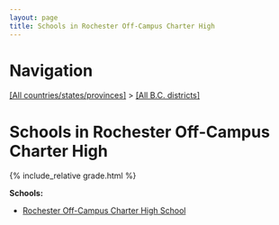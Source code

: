 ```yaml
---
layout: page
title: Schools in Rochester Off-Campus Charter High
---
```

# Navigation

[[All countries/states/provinces]](../..) > [[All B.C. districts]](..)

# Schools in Rochester Off-Campus Charter High

{% include_relative grade.html %}

**Schools:**

- [Rochester Off-Campus Charter High School](Rochester_Off-Campus_Charter_High_School.md)
